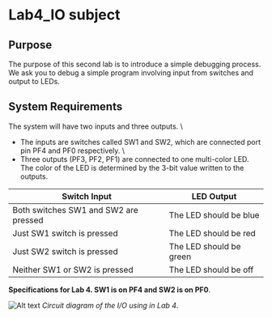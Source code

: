# Lab4_IO subject

## Purpose

The purpose of this second lab is to introduce a simple debugging process. \
We ask you to debug a simple program involving input from switches and output to LEDs.

## System Requirements

The system will have two inputs and three outputs. \
- The inputs are switches called SW1 and SW2, which are connected port pin PF4 and PF0 respectively. \
- Three outputs (PF3, PF2, PF1) are connected to one multi-color LED. 
The color of the LED is determined by the 3-bit value written to the outputs. 

| Switch Input  | LED Output |
| --- | --- |
| Both switches SW1 and SW2 are pressed  | The LED should be blue |
| Just SW1 switch is pressed | The LED should be red |
| Just SW2 switch is pressed | The LED should be green |
| Neither SW1 or SW2 is pressed | The LED should be off |

**Specifications for Lab 4. SW1 is on PF4 and SW2 is on PF0**.

![Alt text](/Lab4circuit.jpg?raw=true "Circuit diagram of the I/O using in Lab 4")
*Circuit diagram of the I/O using in Lab 4*.
